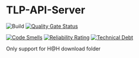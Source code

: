 # TLP-API-Server
![Build](https://github.com/loiphong1996/TLP-API-Server/actions/workflows/build_deploy.yml/badge.svg)
[![Quality Gate Status](https://sonarcloud.io/api/project_badges/measure?project=TLPhong_API-Server&metric=alert_status)](https://sonarcloud.io/dashboard?id=TLPhong_API-Server)

[![Code Smells](https://sonarcloud.io/api/project_badges/measure?project=TLPhong_API-Server&metric=code_smells)](https://sonarcloud.io/dashboard?id=TLPhong_API-Server)
[![Reliability Rating](https://sonarcloud.io/api/project_badges/measure?project=TLPhong_API-Server&metric=reliability_rating)](https://sonarcloud.io/dashboard?id=TLPhong_API-Server)
[![Technical Debt](https://sonarcloud.io/api/project_badges/measure?project=TLPhong_API-Server&metric=sqale_index)](https://sonarcloud.io/dashboard?id=TLPhong_API-Server)

Only support for H@H download folder
